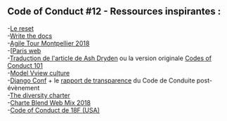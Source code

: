 ## Code of Conduct #12 - Ressources inspirantes :
-[Le reset](https://lereset.org/charte.html)  
-[Write the docs](http://www.writethedocs.org/code-of-conduct/)  
-[Agile Tour Montpellier 2018](http://agiletour-montpellier.fr/code-de-conduite/)   
-[[Paris web](https://www.paris-web.fr/code-de-conduite.php/)  
-[Traduction de l'article de Ash Dryden](https://medium.com/@julia.barbelane/les-codes-de-conduite-dans-nos-events-f100bfed374b) ou la version originale [Codes of Conduct 101](https://www.ashedryden.com/blog/codes-of-conduct-101-faq#coc101whatis)  
-[Model Vview culture](https://modelviewculture.com/pieces/a-code-of-conduct-is-not-enough)  
-[Django Conf](http://rencontres.django-fr.org/2018/code-conduite.html) + le [rapport de transparence](http://rencontres.django-fr.org/2018/coc-report.pdf) du Code de Conduite post-évènement  
-[The diversity charter](http://diversitycharter.org/)  
-[Charte Blend Web Mix 2018](https://www.blendwebmix.com/wp-content/uploads/2018/03/charte-speakers-blend-2018.pdf)  
-[Code of Conduct de 18F (USA)](https://github.com/18F/code-of-conduct/blob/master/code-of-conduct.md)  
